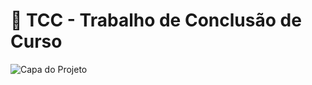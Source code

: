 # 🧾 TCC - Trabalho de Conclusão de Curso

![Capa do Projeto](https://chatgpt.com/s/m_68bd98fcb7dc8191b2807d65bf4f3b2f)
